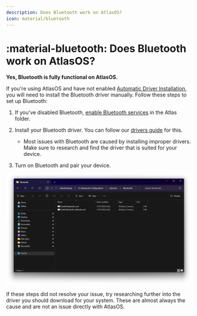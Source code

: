```yaml
---
description: Does Bluetooth work on AtlasOS?
icon: material/bluetooth
---
```


# :material-bluetooth: Does Bluetooth work on AtlasOS?

**Yes, Bluetooth is fully functional on AtlasOS.**

If you're using AtlasOS and have not enabled [Automatic Driver Installation](../getting-started/post-installation/drivers/getting-started.md#want-driver-installation-updates-through-windows-update-instead), you will need to install the Bluetooth driver manually. Follow these steps to set up Bluetooth:

1. If you've disabled Bluetooth, [enable Bluetooth services](../getting-started/post-installation/atlas-folder/advanced-configuration.md#services) in the Atlas folder.

2. Install your Bluetooth driver. You can follow our [drivers guide](../getting-started/post-installation/drivers/others.md) for this.
    - Most issues with Bluetooth are caused by installing improper drivers. Make sure to research and find the driver that is suited for your device.

3. Turn on Bluetooth and pair your device.

![The Atlas 'Bluetooth' configuration folder](../assets/images/bluetooth-script-folder.webp)

If these steps did not resolve your issue, try researching further into the driver you should download for your system. These are almost always the cause and are not an issue directly with AtlasOS.
